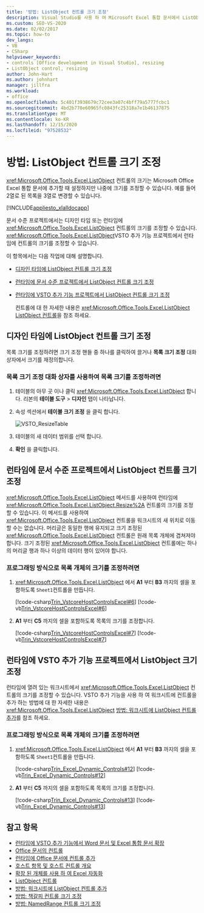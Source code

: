 ```yaml
---
title: '방법: ListObject 컨트롤 크기 조정'
description: Visual Studio를 사용 하 여 Microsoft Excel 통합 문서에서 ListObject 컨트롤의 크기를 프로그래밍 방식으로 조정 하는 방법을 알아봅니다.
ms.custom: SEO-VS-2020
ms.date: 02/02/2017
ms.topic: how-to
dev_langs:
- VB
- CSharp
helpviewer_keywords:
- controls [Office development in Visual Studio], resizing
- ListObject control, resizing
author: John-Hart
ms.author: johnhart
manager: jillfra
ms.workload:
- office
ms.openlocfilehash: 5c401f3938679c72cee3a07c4bff79a5777fcbc1
ms.sourcegitcommit: 4bd2b770e60965fc0843fc25318a7e1b46137875
ms.translationtype: MT
ms.contentlocale: ko-KR
ms.lasthandoff: 12/15/2020
ms.locfileid: "97528532"
---
```

# <a name="how-to-resize-listobject-controls"></a>방법: ListObject 컨트롤 크기 조정
  <xref:Microsoft.Office.Tools.Excel.ListObject> 컨트롤의 크기는 Microsoft Office Excel 통합 문서에 추가할 때 설정하지만 나중에 크기를 조정할 수 있습니다. 예를 들어 2열로 된 목록을 3열로 변경할 수 있습니다.

 [!INCLUDE[appliesto_xlalldocapp](../vsto/includes/appliesto-xlalldocapp-md.md)]

 문서 수준 프로젝트에서는 디자인 타임 또는 런타임에 <xref:Microsoft.Office.Tools.Excel.ListObject> 컨트롤의 크기를 조정할 수 있습니다. <xref:Microsoft.Office.Tools.Excel.ListObject>VSTO 추가 기능 프로젝트에서 런타임에 컨트롤의 크기를 조정할 수 있습니다.

 이 항목에서는 다음 작업에 대해 설명합니다.

- [디자인 타임에 ListObject 컨트롤 크기 조정](#designtime)

- [런타임에 문서 수준 프로젝트에서 ListObject 컨트롤 크기 조정](#runtimedoclevel)

- [런타임에 VSTO 추가 기능 프로젝트에서 ListObject 컨트롤 크기 조정](#runtimeaddin)

  컨트롤에 대 한 자세한 내용은 <xref:Microsoft.Office.Tools.Excel.ListObject> [ListObject 컨트롤](../vsto/listobject-control.md)을 참조 하세요.

## <a name="resize-a-listobject-control-at-design-time"></a><a name="designtime"></a> 디자인 타임에 ListObject 컨트롤 크기 조정
 목록 크기를 조정하려면 크기 조정 핸들 중 하나를 클릭하여 끌거나 **목록 크기 조정** 대화 상자에서 크기를 재정의합니다.

### <a name="to-resize-a-list-by-using-the-resize-list-dialog-box"></a>목록 크기 조정 대화 상자를 사용하여 목록 크기를 조정하려면

1. 테이블의 아무 곳 이나 클릭  <xref:Microsoft.Office.Tools.Excel.ListObject> 합니다. 리본의 **테이블 도구**  >  **디자인** 탭이 나타납니다.

2. 속성 섹션에서 **테이블 크기 조정** 을 클릭 합니다.

    ![VSTO_ResizeTable](../vsto/media/vsto-resizetable.png)

3. 테이블의 새 데이터 범위를 선택 합니다.

4. **확인** 을 클릭합니다.

## <a name="resize-a-listobject-control-at-run-time-in-a-document-level-project"></a><a name="runtimedoclevel"></a> 런타임에 문서 수준 프로젝트에서 ListObject 컨트롤 크기 조정
 <xref:Microsoft.Office.Tools.Excel.ListObject> 메서드를 사용하여 런타임에 <xref:Microsoft.Office.Tools.Excel.ListObject.Resize%2A> 컨트롤의 크기를 조정할 수 있습니다. 이 메서드를 사용하여 <xref:Microsoft.Office.Tools.Excel.ListObject> 컨트롤을 워크시트의 새 위치로 이동할 수는 없습니다. 머리글은 동일한 행에 유지되고 크기 조정된 <xref:Microsoft.Office.Tools.Excel.ListObject> 컨트롤은 원래 목록 개체에 겹쳐져야 합니다. 크기 조정된 <xref:Microsoft.Office.Tools.Excel.ListObject> 컨트롤에는 하나의 머리글 행과 하나 이상의 데이터 행이 있어야 합니다.

### <a name="to-resize-a-list-object-programmatically"></a>프로그래밍 방식으로 목록 개체의 크기를 조정하려면

1. <xref:Microsoft.Office.Tools.Excel.ListObject> 에서 **A1** 부터 **B3** 까지의 셀을 포함하도록 `Sheet1`컨트롤을 만듭니다.

     [!code-csharp[Trin_VstcoreHostControlsExcel#6](../vsto/codesnippet/CSharp/Trin_VstcoreHostControlsExcelCS/Sheet1.cs#6)]
     [!code-vb[Trin_VstcoreHostControlsExcel#6](../vsto/codesnippet/VisualBasic/Trin_VstcoreHostControlsExcelVB/Sheet1.vb#6)]

2. **A1** 부터 **C5** 까지의 셀을 포함하도록 목록의 크기를 조정합니다.

     [!code-csharp[Trin_VstcoreHostControlsExcel#7](../vsto/codesnippet/CSharp/Trin_VstcoreHostControlsExcelCS/Sheet1.cs#7)]
     [!code-vb[Trin_VstcoreHostControlsExcel#7](../vsto/codesnippet/VisualBasic/Trin_VstcoreHostControlsExcelVB/Sheet1.vb#7)]

## <a name="resize-a-listobject-at-run-time-in-a-vsto-add-in-project"></a><a name="runtimeaddin"></a> 런타임에 VSTO 추가 기능 프로젝트에서 ListObject 크기 조정
 런타임에 열려 있는 워크시트에서 <xref:Microsoft.Office.Tools.Excel.ListObject> 컨트롤의 크기를 조정할 수 있습니다. VSTO 추가 기능을 사용 하 여 워크시트에 컨트롤을 추가 하는 방법에 대 한 자세한 내용은 <xref:Microsoft.Office.Tools.Excel.ListObject> [방법: 워크시트에 ListObject 컨트롤 추가](../vsto/how-to-add-listobject-controls-to-worksheets.md)를 참조 하세요.

### <a name="to-resize-a-list-object-programmatically"></a>프로그래밍 방식으로 목록 개체의 크기를 조정하려면

1. <xref:Microsoft.Office.Tools.Excel.ListObject> 에서 **A1** 부터 **B3** 까지의 셀을 포함하도록 `Sheet1`컨트롤을 만듭니다.

     [!code-csharp[Trin_Excel_Dynamic_Controls#12](../vsto/codesnippet/CSharp/Trin_Excel_Dynamic_Controls/ThisAddIn.cs#12)]
     [!code-vb[Trin_Excel_Dynamic_Controls#12](../vsto/codesnippet/VisualBasic/Trin_Excel_Dynamic_Controls/ThisAddIn.vb#12)]

2. **A1** 부터 **C5** 까지의 셀을 포함하도록 목록의 크기를 조정합니다.

     [!code-csharp[Trin_Excel_Dynamic_Controls#13](../vsto/codesnippet/CSharp/Trin_Excel_Dynamic_Controls/ThisAddIn.cs#13)]
     [!code-vb[Trin_Excel_Dynamic_Controls#13](../vsto/codesnippet/VisualBasic/Trin_Excel_Dynamic_Controls/ThisAddIn.vb#13)]

## <a name="see-also"></a>참고 항목
- [런타임에 VSTO 추가 기능에서 Word 문서 및 Excel 통합 문서 확장](../vsto/extending-word-documents-and-excel-workbooks-in-vsto-add-ins-at-run-time.md)
- [Office 문서의 컨트롤](../vsto/controls-on-office-documents.md)
- [런타임에 Office 문서에 컨트롤 추가](../vsto/adding-controls-to-office-documents-at-run-time.md)
- [호스트 항목 및 호스트 컨트롤 개요](../vsto/host-items-and-host-controls-overview.md)
- [확장 된 개체를 사용 하 여 Excel 자동화](../vsto/automating-excel-by-using-extended-objects.md)
- [ListObject 컨트롤](../vsto/listobject-control.md)
- [방법: 워크시트에 ListObject 컨트롤 추가](../vsto/how-to-add-listobject-controls-to-worksheets.md)
- [방법: 책갈피 컨트롤 크기 조정](../vsto/how-to-resize-bookmark-controls.md)
- [방법: NamedRange 컨트롤 크기 조정](../vsto/how-to-resize-namedrange-controls.md)
